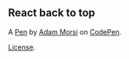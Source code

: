 React back to top
-----------------


A [Pen](https://codepen.io/AdamMorsi/pen/OeZxQP) by [Adam Morsi](https://codepen.io/AdamMorsi) on [CodePen](https://codepen.io).

[License](https://codepen.io/license/pen/OeZxQP).